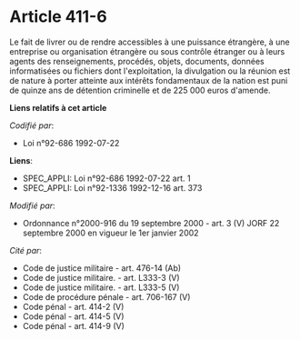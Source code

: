 # Article 411-6

Le fait de livrer ou de rendre accessibles à une puissance étrangère, à une entreprise ou organisation étrangère ou sous
contrôle étranger ou à leurs agents des renseignements, procédés, objets, documents, données informatisées ou fichiers dont
l'exploitation, la divulgation ou la réunion est de nature à porter atteinte aux intérêts fondamentaux de la nation est puni
de quinze ans de détention criminelle et de 225 000 euros d'amende.

**Liens relatifs à cet article**

_Codifié par_:

  - Loi n°92-686 1992-07-22

**Liens**:

  - SPEC_APPLI: Loi n°92-686 1992-07-22 art. 1
  - SPEC_APPLI: Loi n°92-1336 1992-12-16 art. 373

_Modifié par_:

  - Ordonnance n°2000-916 du 19 septembre 2000 - art. 3 (V) JORF 22 septembre 2000 en vigueur le 1er janvier 2002

_Cité par_:

  - Code de justice militaire - art. 476-14 (Ab)
  - Code de justice militaire. - art. L333-3 (V)
  - Code de justice militaire. - art. L333-5 (V)
  - Code de procédure pénale - art. 706-167 (V)
  - Code pénal - art. 414-2 (V)
  - Code pénal - art. 414-5 (V)
  - Code pénal - art. 414-9 (V)
